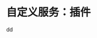 自定义服务：插件
================================================================================


































dd
